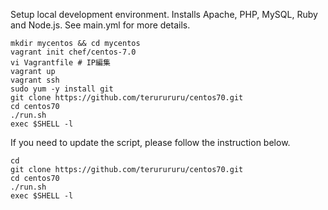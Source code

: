 Setup local development environment.  Installs Apache, PHP, MySQL, Ruby and Node.js.  See main.yml for more details.

```
mkdir mycentos && cd mycentos
vagrant init chef/centos-7.0
vi Vagrantfile # IP編集
vagrant up
vagrant ssh
sudo yum -y install git
git clone https://github.com/terurururu/centos70.git
cd centos70
./run.sh
exec $SHELL -l
```

If you need to update the script, please follow the instruction below.

```
cd
git clone https://github.com/terurururu/centos70.git
cd centos70
./run.sh
exec $SHELL -l
```


